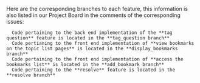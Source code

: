 Here are the  corresponding branches to each feature, this information is also listed in our Project Board in the comments of the corresponding issues:

      Code pertaining to the back end implementation of the **tag question** feature is located in the **tag_question branch**
      Code pertianing to the front end implementation of **view bookmarks on the topic list pages** is located in the **display_bookmarks branch**
      Code pertaining to the front end implementation of **access the bookmarks list** is located in the **add_bookmark branch**
      Code pertaining to the **resolve** feature is located in the **resolve branch**
